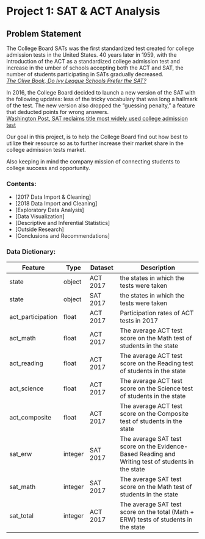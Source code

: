 # Project 1: SAT & ACT Analysis


## Problem Statement
The College Board SATs was the first standardized test created for college admission tests in the United States. 40 years later in 1959, with the introduction of the ACT as a standardized college admission test and increase in the umber of schools accepting both the ACT and SAT, the number of students participating in SATs gradually decreased.  
*[The Olive Book, Do Ivy League Schools Prefer the SAT?](https://theolivebook.com/do-colleges-prefer-the-sat-or-the-act/)*

In 2016, the College Board decided to launch a new version of the SAT with the following updates: less of the tricky vocabulary that was long a hallmark of the test. The new version also dropped the “guessing penalty,” a feature that deducted points for wrong answers.  
[Washington Post, SAT reclaims title most widely used college admission test](https://www.washingtonpost.com/education/2018/10/23/sat-reclaims-title-most-widely-used-college-admission-test/)

Our goal in this project, is to help the College Board find out how best to utilize their resource so as to further increase their market share in the college admission tests market.

Also keeping in mind the company mission of connecting students to college success and opportunity. 

### Contents:
- [2017 Data Import & Cleaning]
- [2018 Data Import and Cleaning]
- [Exploratory Data Analysis]
- [Data Visualization]
- [Descriptive and Inferential Statistics]
- [Outside Research]
- [Conclusions and Recommendations]

### Data Dictionary:

|Feature|Type|Dataset|Description|
|---|---|---|---|
|state|object|ACT 2017|the states in which the tests were taken| 
|state|object|SAT 2017|the states in which the tests were taken| 
|act_participation|float|ACT 2017|Participation rates of ACT tests in 2017| |sat_participation|float|SAT 2017|Participation rates of SAT tests in 2017| |act_english|float|ACT 2017|The average ACT test score on the English tests of students in the state| 
|act_math|float|ACT 2017|The average ACT test score on the Math test of students in the state|  
|act_reading|float|ACT 2017|The average ACT test score on the Reading test of students in the state|   
|act_science|float|ACT 2017|The average ACT test score on the Science test of students in the state| 
|act_composite|float|ACT 2017|The average ACT test score on the Composite test of students in the state| 
|sat_erw|integer|SAT 2017|The average SAT test score on the Evidence-Based Reading and Writing test of students in the state| 
|sat_math|integer|SAT 2017|The average SAT test score on the Math test of students in the state| 
|sat_total|integer|ACT 2017|The average SAT test score on the total (Math + ERW) tests of students in the state| 